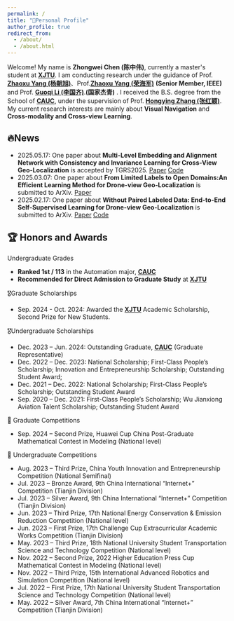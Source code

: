 ```yaml
---
permalink: /
title: "🤗Personal Profile"
author_profile: true
redirect_from: 
  - /about/
  - /about.html
---
```


Welcome! My name is **Zhongwei Chen (陈中伟)**, currently a master's student at [**XJTU**](http://www.xjtu.edu.cn/).
I am conducting research under the guidance of Prof. [**Zhaoxu Yang (杨朝旭)**](https://scholar.google.com/citations?user=t2JLE8EAAAAJ&hl=zh-CN)、Prof.[**Zhaoxu Yang (荣海军)**](https://scholar.google.com/citations?user=t2JLE8EAAAAJ&hl=zh-CN) **(Senior Member, IEEE)** and Prof. [**Guoqi Li (李国齐)**](https://scholar.google.com/citations?user=qCfE--MAAAAJ&hl=zh-CN).**(国家杰青)** . I received the B.S. degree from the School of [**CAUC**](https://www.cauc.edu.cn/zhv5/), under the supervision of Prof. [**Hongying Zhang (张红颖)**](https://www.cauc.edu.cn/ddxy/info/1188/1516.htm). My current research interests are mainly about **Visual Navigation** and **Cross-modality and Cross-view Learning**.

🔥News
------
- 2025.05.17: One paper about **Multi-Level Embedding and Alignment Network with Consistency and Invariance Learning for Cross-View Geo-Localization** is accepted by TGRS2025. [Paper](<https://pan.baidu.com/s/1YPEV27tnadqCZBRCscTMTA>) [Code](<https://github.com/ISChenawei/MEAN>)
- 2025.03.07: One paper about **From Limited Labels to Open Domains:An Efficient Learning Method for Drone-view Geo-Localization** is submitted to ArXiv. [Paper](<https://arxiv.org/abs/2503.07520>)
- 2025.02.17: One paper about **Without Paired Labeled Data: End-to-End Self-Supervised Learning for Drone-view Geo-Localization** is submitted to ArXiv. [Paper](<https://arxiv.org/abs/2502.11381>) [Code](<https://github.com/ISChenawei/DMNIL>)

🏆 Honors and Awards
------
Undergraduate Grades
- **Ranked 1st / 113** in the Automation major, [**CAUC**](https://www.cauc.edu.cn/zhv5/)
- **Recommended for Direct Admission to Graduate Study** at [**XJTU**](http://www.xjtu.edu.cn/)

🎖️Graduate Scholarships
- Sep. 2024 - Oct. 2024: Awarded the [**XJTU**](http://www.xjtu.edu.cn/) Academic Scholarship, Second Prize for New Students.

🎖️Undergraduate Scholarships
- Dec. 2023 – Jun. 2024: Outstanding Graduate, [**CAUC**](https://www.cauc.edu.cn/zhv5/) (Graduate Representative)
- Dec. 2022 – Dec. 2023: National Scholarship; First-Class People’s Scholarship; Innovation and Entrepreneurship Scholarship; Outstanding Student Award; 
- Dec. 2021 – Dec. 2022: National Scholarship; First-Class People’s Scholarship; Outstanding Student Award
- Sep. 2020 – Dec. 2021: First-Class People’s Scholarship; Wu Jianxiong Aviation Talent Scholarship; Outstanding Student Award

🌟 Graduate Competitions
- Sep. 2024 – Second Prize, Huawei Cup China Post-Graduate Mathematical Contest in Modeling (National level)

🌟 Undergraduate Competitions
- Aug. 2023 – Third Prize, China Youth Innovation and Entrepreneurship Competition (National Semifinal)
- Jul. 2023 – Bronze Award, 9th China International “Internet+” Competition (Tianjin Division)
- Jul. 2023 – Silver Award, 9th China International “Internet+” Competition (Tianjin Division)
- Jun. 2023 – Third Prize, 17th National Energy Conservation & Emission Reduction Competition (National level)
- Jun. 2023 – First Prize, 17th Challenge Cup Extracurricular Academic Works Competition (Tianjin Division)
- May. 2023 – Third Prize, 18th National University Student Transportation Science and Technology Competition (National level)
- Nov. 2022 – Second Prize, 2022 Higher Education Press Cup Mathematical Contest in Modeling (National level)
- Nov. 2022 – Third Prize, 15th International Advanced Robotics and Simulation Competition (National level)
- Jul. 2022 – First Prize, 17th National University Student Transportation Science and Technology Competition (National level)
- May. 2022 – Silver Award, 7th China International “Internet+” Competition (Tianjin Division)

 

